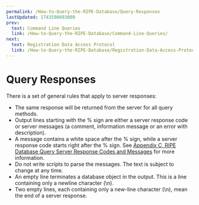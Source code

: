 ```yaml
---
permalink: /How-to-Query-the-RIPE-Database/Query-Responses
lastUpdated: 1743598693000
prev:
  text: Command Line Queries
  link: /How-to-Query-the-RIPE-Database/Command-Line-Queries/
next:
  text: Registration Data Access Protocol
  link: /How-to-Query-the-RIPE-Database/Registration-Data-Access-Protocol/
---
```


# Query Responses

There is a set of general rules that apply to server responses:

* The same response will be returned from the server for all query methods.
* Output lines starting with the % sign are either a server response code or server messages (a comment, information message or an error with description).
* A message contains a white space after the % sign, while a server response code starts right after the % sign. See [Appendix C, RIPE Database Query Server Response Codes and Messages](../Appendices/Appendix-C--RIPE-Database-Query-Server-Response-Codes-and-Messages/#appendix-c--ripe-database-query-server-response-codes-and-messages) for more information. 
* Do not write scripts to parse the messages. The text is subject to change at any time.
* An empty line terminates a database object in the output. This is a line containing only a newline character (\n).
* Two empty lines, each containing only a new-line character (\n), mean the end of a server response.
